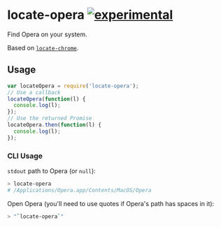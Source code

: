 # locate-opera [![experimental](http://badges.github.io/stability-badges/dist/experimental.svg)](http://github.com/badges/stability-badges)

Find Opera on your system.

Based on [`locate-chrome`](https://github.com/davidtheclark/locate-chrome).

## Usage

```js
var locateOpera = require('locate-opera');
// Use a callback
locateOpera(function(l) {
  console.log(l);
});
// Use the returned Promise
locateOpera.then(function(l) {
  console.log(l);
});
```

### CLI Usage

`stdout` path to Opera (or `null`):
```bash
> locate-opera
# /Applications/Opera.app/Contents/MacOS/Opera
```

Open Opera (you'll need to use quotes if Opera's path has spaces in it):

```bash
> "`locate-opera`"
```
